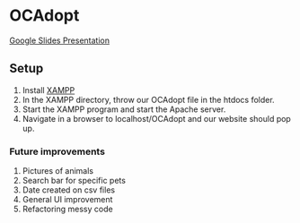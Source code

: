 # OCAdopt

[Google Slides Presentation](https://docs.google.com/presentation/d/1jYSYX8S_MgPryifin6sOJsq2s0INE77bpilScFkaN2s/edit?ts=5cce014b#slide=id.p)

## Setup

1. Install [XAMPP](https://www.apachefriends.org/index.html)
2. In the XAMPP directory, throw our OCAdopt file in the htdocs folder.
3. Start the XAMPP program and start the Apache server.
4. Navigate in a browser to localhost/OCAdopt and our website should pop up.

### Future improvements

1. Pictures of animals
2. Search bar for specific pets
3. Date created on csv files
4. General UI improvement
5. Refactoring messy code
